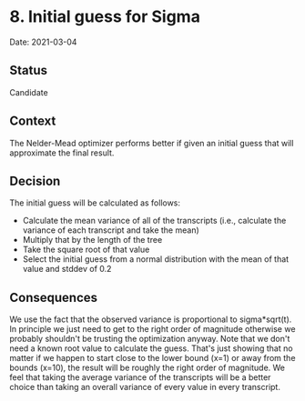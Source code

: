 # 8. Initial guess for Sigma

Date: 2021-03-04

## Status

Candidate

## Context

The Nelder-Mead optimizer performs better if given an initial guess that will approximate the final result.

## Decision

The initial guess will be calculated as follows:

* Calculate the mean variance of all of the transcripts (i.e., calculate the variance of each transcript and take the mean)
* Multiply that by the length of the tree
* Take the square root of that value
* Select the initial guess from a normal distribution with the mean of that value and stddev of 0.2

## Consequences

We use the fact that the observed variance is proportional to sigma\*sqrt(t).  In principle we just need 
to get to the right order of magnitude otherwise we probably shouldn't be trusting the optimization anyway.
Note that we don't need a known root value to calculate the guess. That's just showing that no matter if we 
happen to start close to the lower bound (x=1) or away from the bounds (x=10), the result will be roughly 
the right order of magnitude. We feel that taking the average variance of the transcripts will be a better
choice than taking an overall variance of every value in every transcript.

